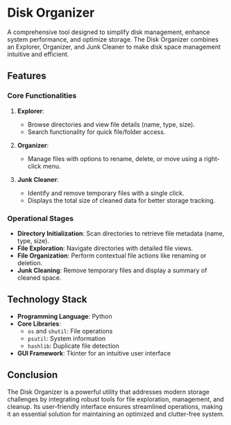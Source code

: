 # Disk Organizer  

A comprehensive tool designed to simplify disk management, enhance system performance, and optimize storage. The Disk Organizer combines an Explorer, Organizer, and Junk Cleaner to make disk space management intuitive and efficient.  

## Features  

### Core Functionalities  
1. **Explorer**:  
   - Browse directories and view file details (name, type, size).  
   - Search functionality for quick file/folder access.  

2. **Organizer**:  
   - Manage files with options to rename, delete, or move using a right-click menu.  

3. **Junk Cleaner**:  
   - Identify and remove temporary files with a single click.  
   - Displays the total size of cleaned data for better storage tracking.  

### Operational Stages  
- **Directory Initialization**: Scan directories to retrieve file metadata (name, type, size).  
- **File Exploration**: Navigate directories with detailed file views.  
- **File Organization**: Perform contextual file actions like renaming or deletion.  
- **Junk Cleaning**: Remove temporary files and display a summary of cleaned space.  

## Technology Stack  

- **Programming Language**: Python  
- **Core Libraries**:  
  - `os` and `shutil`: File operations  
  - `psutil`: System information  
  - `hashlib`: Duplicate file detection  
- **GUI Framework**: Tkinter for an intuitive user interface  

## Conclusion  

The Disk Organizer is a powerful utility that addresses modern storage challenges by integrating robust tools for file exploration, management, and cleanup. Its user-friendly interface ensures streamlined operations, making it an essential solution for maintaining an optimized and clutter-free system.  

